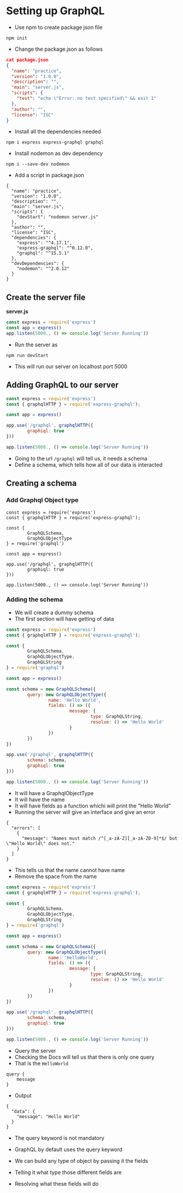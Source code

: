# Setting up GraphQL

- Use npm to create package json file

```
npm init
```

- Change the package.json as follows

```json
cat package.json 
{
  "name": "practice",
  "version": "1.0.0",
  "description": "",
  "main": "server.js",
  "scripts": {
    "test": "echo \"Error: no test specified\" && exit 1"
  },
  "author": "",
  "license": "ISC"
}
```

- Install all the dependencies needed

```
npm i express express-graphql graphql
```

- Install nodemon as dev dependency

```
npm i --save-dev nodemon
```

- Add a script in package.json

```
{
  "name": "practice",
  "version": "1.0.0",
  "description": "",
  "main": "server.js",
  "scripts": {
    "devStart": "nodemon server.js"
  },
  "author": "",
  "license": "ISC",
  "dependencies": {
    "express": "^4.17.1",
    "express-graphql": "^0.12.0",
    "graphql": "^15.5.1"
  },
  "devDependencies": {
    "nodemon": "^2.0.12"
  }
}
```

## Create the server file

**server.js**

```js
const express = require('express')
const app = express()
app.listen(5000., () => console.log('Server Running'))
```

- Run the server as 

```
npm run devStart
```

- This will run our server on localhost port 5000

## Adding GraphQL to our server

```js
const express = require('express')
const { graphqlHTTP } = require('express-graphql');

const app = express()

app.use('/graphql', graphqlHTTP({
        graphiql: true
}))

app.listen(5000., () => console.log('Server Running'))
```

- Going to the url `/graphql` will tell us, it needs a schema
- Define a schema, which tells how all of our data is interacted

## Creating a schema

### Add Graphql Object type

```
const express = require('express')
const { graphqlHTTP } = require('express-graphql');

const {
        GraphQLSchema,
        GraphQLObjectType
} = require('graphql')

const app = express()

app.use('/graphql', graphqlHTTP({
        graphiql: true
}))

app.listen(5000., () => console.log('Server Running'))
```

### Adding the schema

- We will create a dummy schema
- The first section will have getting of data

```js
const express = require('express')
const { graphqlHTTP } = require('express-graphql');

const {
        GraphQLSchema,
        GraphQLObjectType,
        GraphQLString
} = require('graphql')

const app = express()

const schema = new GraphQLSchema({
        query: new GraphQLObjectType({
                name: 'Hello World',
                fields: () => ({
                        message: { 
                                type: GraphQLString,
                                resolve: () => 'Hello World'
                        }
                })
        })
})

app.use('/graphql', graphqlHTTP({
        schema: schema,
        graphiql: true
}))

app.listen(5000., () => console.log('Server Running'))
```

- It will have a GraphqlObjectType 
- It will have the name
- It will have fields as a function whichi will print the "Hello World"
- Running the server will give an interface and give an error

```
{
  "errors": [
    {
      "message": "Names must match /^[_a-zA-Z][_a-zA-Z0-9]*$/ but \"Hello World\" does not."
    }
  ]
}
```

- This tells us that the name cannot have name
- Remove the space from the name

```js
const express = require('express')
const { graphqlHTTP } = require('express-graphql');

const {
        GraphQLSchema,
        GraphQLObjectType,
        GraphQLString
} = require('graphql')

const app = express()

const schema = new GraphQLSchema({
        query: new GraphQLObjectType({
                name: 'HelloWorld',
                fields: () => ({
                        message: { 
                                type: GraphQLString,
                                resolve: () => 'Hello World'
                        }
                })
        })
})

app.use('/graphql', graphqlHTTP({
        schema: schema,
        graphiql: true
}))

app.listen(5000., () => console.log('Server Running'))
```

- Query the server
- Checking the Docs will tell us that there is only one query
- That is the `HelloWorld`

```
query {
	message
}
```

- Output

```
{
  "data": {
    "message": "Hello World"
  }
}
```

- The query keyword is not mandatory
- GraphQL by default uses the query keyword

- We can build any type of object by passing it the fields
- Telling it what type those different fields are 
- Resolving what these fields will do

